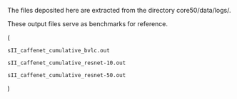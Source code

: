 The files deposited here are extracted from the directory core50/data/logs/.

These output files serve as benchmarks for reference.

(

    sII_caffenet_cumulative_bvlc.out
  
    sII_caffenet_cumulative_resnet-10.out
  
    sII_caffenet_cumulative_resnet-50.out
  
)
